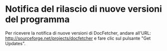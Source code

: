 Notifica del rilascio di nuove versioni del programma
====================
Per ricevere la notifica di nuove versioni di DocFetcher, andare all'URL: <http://sourceforge.net/projects/docfetcher> e fare clic sul pulsante "Get Updates".
